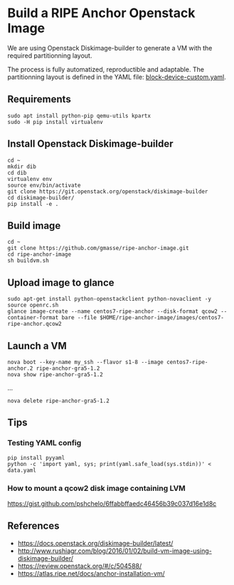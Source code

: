 # Build a RIPE Anchor Openstack Image

We are using Openstack Diskimage-builder to generate a VM with the required partitionning layout.

The process is fully automatized, reproductible and adaptable.
The partitionning layout is defined in the YAML file: [block-device-custom.yaml](block-device-custom.yaml).


## Requirements
```Shell
sudo apt install python-pip qemu-utils kpartx
sudo -H pip install virtualenv
```
## Install Openstack Diskimage-builder
```Shell
cd ~
mkdir dib
cd dib
virtualenv env
source env/bin/activate
git clone https://git.openstack.org/openstack/diskimage-builder
cd diskimage-builder/
pip install -e .
```
## Build image
```Shell
cd ~
git clone https://github.com/gmasse/ripe-anchor-image.git
cd ripe-anchor-image
sh buildvm.sh
```
## Upload image to glance
```Shell
sudo apt-get install python-openstackclient python-novaclient -y
source openrc.sh
glance image-create --name centos7-ripe-anchor --disk-format qcow2 --container-format bare --file $HOME/ripe-anchor-image/images/centos7-ripe-anchor.qcow2
```
## Launch a VM
```Shell
nova boot --key-name my_ssh --flavor s1-8 --image centos7-ripe-anchor.2 ripe-anchor-gra5-1.2
nova show ripe-anchor-gra5-1.2
```
...
```Shell
nova delete ripe-anchor-gra5-1.2
```
## Tips
### Testing YAML config
```Shell
pip install pyyaml
python -c 'import yaml, sys; print(yaml.safe_load(sys.stdin))' < data.yaml
```
### How to mount a qcow2 disk image containing LVM
https://gist.github.com/pshchelo/6ffabbffaedc46456b39c037d16e1d8c

## References
- https://docs.openstack.org/diskimage-builder/latest/
- http://www.rushiagr.com/blog/2016/01/02/build-vm-image-using-diskimage-builder/
- https://review.openstack.org/#/c/504588/
- https://atlas.ripe.net/docs/anchor-installation-vm/


